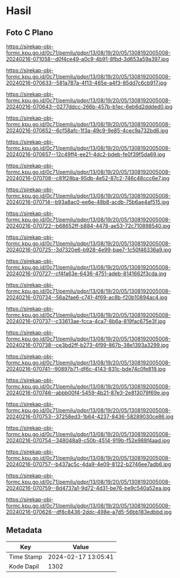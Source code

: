 # Hasil

## Foto C Plano

https://sirekap-obj-formc.kpu.go.id/0c71/pemilu/pdpr/13/08/19/20/05/1308192005008-20240216-071058--d0f4ce49-a0c9-4b91-8fbd-3d653a59a397.jpg

https://sirekap-obj-formc.kpu.go.id/0c71/pemilu/pdpr/13/08/19/20/05/1308192005008-20240216-070633--581a787a-4f13-465e-a4f3-85dd7c6cb917.jpg

https://sirekap-obj-formc.kpu.go.id/0c71/pemilu/pdpr/13/08/19/20/05/1308192005008-20240216-070643--0277ddcc-266b-457b-b1ec-6eb6d2ddded0.jpg

https://sirekap-obj-formc.kpu.go.id/0c71/pemilu/pdpr/13/08/19/20/05/1308192005008-20240216-070652--6cf58afc-1f3a-49c9-9e85-4cec9a732bd6.jpg

https://sirekap-obj-formc.kpu.go.id/0c71/pemilu/pdpr/13/08/19/20/05/1308192005008-20240216-070657--12c49ff4-ee21-4dc2-bdeb-fe0f39f5da69.jpg

https://sirekap-obj-formc.kpu.go.id/0c71/pemilu/pdpr/13/08/19/20/05/1308192005008-20240216-070708--c81f28ba-95db-4e52-87c2-746c48ccc6e7.jpg

https://sirekap-obj-formc.kpu.go.id/0c71/pemilu/pdpr/13/08/19/20/05/1308192005008-20240216-070714--b93a8ac0-ee6e-48b8-acdb-75b6ae4af515.jpg

https://sirekap-obj-formc.kpu.go.id/0c71/pemilu/pdpr/13/08/19/20/05/1308192005008-20240216-070722--b68652ff-b884-4478-ae53-72c710898540.jpg

https://sirekap-obj-formc.kpu.go.id/0c71/pemilu/pdpr/13/08/19/20/05/1308192005008-20240216-070725--3d7320e6-b928-4e99-bae7-1c50f46336a9.jpg

https://sirekap-obj-formc.kpu.go.id/0c71/pemilu/pdpr/13/08/19/20/05/1308192005008-20240216-070727--cf4fa63e-6436-4751-adeb-8141662f3cda.jpg

https://sirekap-obj-formc.kpu.go.id/0c71/pemilu/pdpr/13/08/19/20/05/1308192005008-20240216-070734--56a2fae6-c741-4f69-ac8b-f20b10894ac4.jpg

https://sirekap-obj-formc.kpu.go.id/0c71/pemilu/pdpr/13/08/19/20/05/1308192005008-20240216-070737--c33613ae-fcca-4ca7-8b6a-819fac675e3f.jpg

https://sirekap-obj-formc.kpu.go.id/0c71/pemilu/pdpr/13/08/19/20/05/1308192005008-20240216-070738--ce3bd2ff-b273-4f99-867b-38e1393a3299.jpg

https://sirekap-obj-formc.kpu.go.id/0c71/pemilu/pdpr/13/08/19/20/05/1308192005008-20240216-070741--90897b71-df6c-4143-831c-bde74c0fe819.jpg

https://sirekap-obj-formc.kpu.go.id/0c71/pemilu/pdpr/13/08/19/20/05/1308192005008-20240216-070746--abbb00f4-5459-4b21-87e3-2e813079f69e.jpg

https://sirekap-obj-formc.kpu.go.id/0c71/pemilu/pdpr/13/08/19/20/05/1308192005008-20240216-070753--37258ed3-1b64-4237-8436-58289030ce86.jpg

https://sirekap-obj-formc.kpu.go.id/0c71/pemilu/pdpr/13/08/19/20/05/1308192005008-20240216-070754--348048a9-c50b-4514-919b-f52e988f4aad.jpg

https://sirekap-obj-formc.kpu.go.id/0c71/pemilu/pdpr/13/08/19/20/05/1308192005008-20240216-070757--b437ac5c-4da9-4e09-8122-b2746ee7adb6.jpg

https://sirekap-obj-formc.kpu.go.id/0c71/pemilu/pdpr/13/08/19/20/05/1308192005008-20240216-070759--8d4737a1-9d72-4d31-be76-be9c540a52ea.jpg

https://sirekap-obj-formc.kpu.go.id/0c71/pemilu/pdpr/13/08/19/20/05/1308192005008-20240216-070626--df8c8436-2ddc-498e-a7d5-56bb183edbbd.jpg


## Metadata

| Key        | Value               |
| ---------- | ------------------- |
| Time Stamp | 2024-02-17 13:05:41 |
| Kode Dapil | 1302                |



